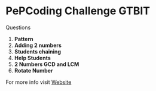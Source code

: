 # PePCoding Challenge GTBIT
Questions

1. **Pattern**
1. **Adding 2 numbers**
1. **Students chaining**
1. **Help Students**
1. **2 Numbers GCD and LCM**
1. **Rotate Number**

For more info visit [Website](https://www.hackerrank.com/contests/testgtbit/challenges)
